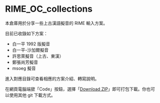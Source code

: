 # RIME_OC_collections

本倉庫用於分享一些上古漢語擬音的 RIME 輸入方案。

目前已收錄如下方案：

- 白一平 1992 版擬音
- 白一平-沙加爾擬音
- 許思萊擬音（上古、東漢）
- 鄭張尚芳擬音
- msoeg 擬音

進入對應目錄可查看相應的方案介紹、轉寫說明。

在網頁電腦端撳「Code」按鈕，選擇「[Download ZIP](https://github.com/Hulenkius/vistudium/archive/refs/heads/main.zip)」即可打包下載。你也可以使用其他 git 下載方式。